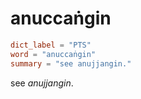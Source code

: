 # anuccaṅgin

``` toml
dict_label = "PTS"
word = "anuccaṅgin"
summary = "see anujjangin."
```

see *anujjangin*.

